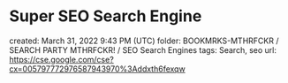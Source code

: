 # Super SEO Search Engine

created: March 31, 2022 9:43 PM (UTC)
folder: BOOKMRKS-MTHRFCKR / SEARCH PARTY MTHRFCKR! / SEO Search Engines
tags: Search, seo
url: https://cse.google.com/cse?cx=005797772976587943970%3Addxth6fexqw